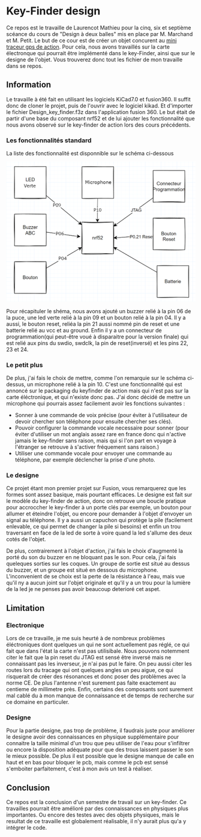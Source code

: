 
# Key-Finder design

Ce repos est le travaille de Laurencot Mathieu pour la cinq, six et septième scéance du cours de "Design à deux balles" mis en place par M. Marchand et M. Petit.
Le but de ce cour est de créer un objet concurent au [mini traceur gps de
action](https://www.action.com/fr-fr/p/2579654/mini-traceur-gps/). Pour cela,
nous avons travaillés sur la carte électronque qui pourrait être implémenté dans
le key-Finder, ainsi que sur le designe de l'objet. 
Vous trouverez donc tout les fichier de mon travaille dans se repos.

## Information

Le travaille à été fait en utilisant les logiciels KiCad7.0 et fusion360.
Il suffit donc de cloner le projet, puis de l'ouvrir avec le logiciel kikad. Et
d'importer le fichier Design_key_finder.f3z dans l'application fusion 360.
Le but était de partir d'une base du composant nrf52 et de lui ajouter les
fonctionnalité que nous avons observé sur le key-finder de action lors des cours précédents.

### Les fonctionnalités standard

La liste des fonctionnalité est disponnible sur le schéma ci-dessous

![shéma des fonctions ajoutés](schema_fonction.png)

Pour récapituler le shéma, nous avons ajouté un buzzer relié à la pin 06 de la
puce, une led verte relié à la pin 09 et un bouton relié à la pin 04. Il y a
aussi, le bouton reset, reliéa la pin 21 aussi nommé pin de reset et une
batterie relié au vcc et au ground. Enfin il y a un connecteur de
programmation(qui peut-être voué à disparaitre pour la version finale) qui est relié
aux pins du swdio, swdclk, la pin de reset(inversé) et les pins 22, 23 et 24.

### Le petit plus

De plus, j'ai fais le choix de mettre, comme l'on remarquie sur le schéma ci-dessus, un microphone relié à la pin 10. C'est une fonctionnalité
qui est annoncé sur le packaging du keyfinder de action mais qui n'est pas sur la
carte éléctronique, et qui n'existe donc pas.
J'ai donc décidé de mettre un microphone qui pourrais assez facilement avoir les
fonctions suivantes :
- Sonner à une commande de voix précise (pour éviter à l'utilisateur de devoir
  chercher son téléphone pour ensuite chercher ses clés).
- Pouvoir configurer la commande vocale necessaire pour sonner (pour éviter
  d'utiliser un mot anglais assez rare en france donc qui n'active jamais le
  key-finder sans raison, mais qui si l'on part en voyage à l'étranger se
  retrouve à s'activer fréquement sans raison.)
- Utiliser une commande vocale pour envoyer une commande au téléphone, par
  exemple déclencher la prise d'une photo.

### Le designe

Ce projet étant mon premier projet sur Fusion, vous remarquerez que les formes
sont assez basique, mais pourtant efficaces. 
Le designe est fait sur le modèle du key-finder de action, donc on retrouve une
boucle pratique pour accroccher le key-finder à un porte clés par exemple, un
bouton pour allumer et éteindre l'objet, ou encore pour demander à l'objet
d'envoyer un signal au téléphone. Il y a aussi un capuchon qui protège la pile
(facilement enlevable, ce qui permet de changer la pile si besoins) et enfin un
trou traversant en face de la led de sorte à voire quand la led s'allume des
deux cotés de l'objet.

De plus, contrairement à l'objet d'action, j'ai fais le choix d'augmenté la
porté du son du buzzer en ne bloquant pas le son. Pour cela, j'ai fais queleques
sorties sur les coques. Un groupe de sortie est situé au dessus du buzzer, et un
groupe est situé en dessous du microphone.
L'inconvenient de se choix est la perte de la résistance à l'eau, mais vue qu'il
ny a aucun joint sur l'objet originale et qu'il y a un trou pour la lumière de
la led je ne penses pas avoir beaucoup deterioré cet aspet.

## Limitation

### Electronique

Lors de ce travaille, je me suis heurté à de nombreux problèmes éléctroniques
dont quelques un qui ne sont actuellement pas réglé, ce qui fait que dans l'état
la carte n'est pas utilisibale. Nous pouvons notemment citer le fait que la pin
reset du JTAG est sensé être inversé mais ne connaissant pas les inverseur, je
n'ai pas put le faire.
On peu aussi citer les routes lors du tracage qui ont quelques angles un peu
aigue, ce qui risquerait de créer des résonances et donc  poser des problèmes
avec la norme CE. De plus l'antenne n'est surement pas faite exactement au 
centieme de millimetre près.
Enfin, certains des composants sont surement mal cablé du à mon manque de
connaissance et de temps de recherche sur ce domaine en particuler.

### Designe

Pour la partie designe, pas trop de problème, il faudrais juste pour améliorer le 
designe avoir des connaissances en physique supplémentaire pour connaitre la taille 
minimal d'un trou  que peu utiliser de l'eau pour s'infiltrer ou encore la 
disposition adéquate pour que des trous laissent passer le son le mieux possible.
De plus il est possible que le designe manque de calle en haut et en bas pour 
bloquer le pcb, mais comme le pcb est sensé s'emboiter parfaitement, c'est à mon 
avis un test à réaliser.

## Conclusion

Ce repos est la conclusion d'un semestre de travail sur un key-finder. Ce
travailles pourrait être amélioré par des connaissances en physiques plus importantes. 
Ou encore des testes avec des objets physiques, mais le resultat de ce travaille est 
globalement réalisable, il n'y aurait plus qu'a y intégrer le code.  


